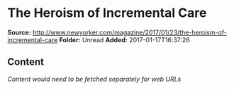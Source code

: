 # The Heroism of Incremental Care

**Source:** http://www.newyorker.com/magazine/2017/01/23/the-heroism-of-incremental-care
**Folder:** Unread
**Added:** 2017-01-17T16:37:26




## Content
*Content would need to be fetched separately for web URLs*
